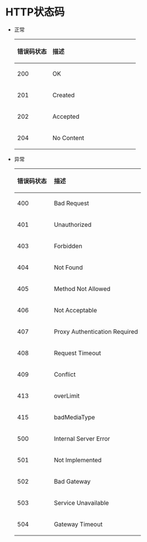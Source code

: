# HTTP状态码<a name="zh-cn_topic_0132674729"></a>

-   正常

    <a name="table5683702611201"></a>
    <table><thead align="left"><tr id="row5526436211201"><th class="cellrowborder" valign="top" width="29.09%" id="mcps1.1.3.1.1"><p id="p1187712435617"><a name="p1187712435617"></a><a name="p1187712435617"></a>错误码状态</p>
    </th>
    <th class="cellrowborder" valign="top" width="70.91%" id="mcps1.1.3.1.2"><p id="p168771643965"><a name="p168771643965"></a><a name="p168771643965"></a>描述</p>
    </th>
    </tr>
    </thead>
    <tbody><tr id="row2352145611201"><td class="cellrowborder" valign="top" width="29.09%" headers="mcps1.1.3.1.1 "><p id="p2618974411201"><a name="p2618974411201"></a><a name="p2618974411201"></a>200</p>
    </td>
    <td class="cellrowborder" valign="top" width="70.91%" headers="mcps1.1.3.1.2 "><p id="p1161474814617"><a name="p1161474814617"></a><a name="p1161474814617"></a>OK</p>
    </td>
    </tr>
    <tr id="row32930229141813"><td class="cellrowborder" valign="top" width="29.09%" headers="mcps1.1.3.1.1 "><p id="p21269405141813"><a name="p21269405141813"></a><a name="p21269405141813"></a>201</p>
    </td>
    <td class="cellrowborder" valign="top" width="70.91%" headers="mcps1.1.3.1.2 "><p id="p561512484614"><a name="p561512484614"></a><a name="p561512484614"></a>Created</p>
    </td>
    </tr>
    <tr id="row56994265141816"><td class="cellrowborder" valign="top" width="29.09%" headers="mcps1.1.3.1.1 "><p id="p66526335141816"><a name="p66526335141816"></a><a name="p66526335141816"></a>202</p>
    </td>
    <td class="cellrowborder" valign="top" width="70.91%" headers="mcps1.1.3.1.2 "><p id="p96153485613"><a name="p96153485613"></a><a name="p96153485613"></a>Accepted</p>
    </td>
    </tr>
    <tr id="row2685697142111"><td class="cellrowborder" valign="top" width="29.09%" headers="mcps1.1.3.1.1 "><p id="p57808873142111"><a name="p57808873142111"></a><a name="p57808873142111"></a>204</p>
    </td>
    <td class="cellrowborder" valign="top" width="70.91%" headers="mcps1.1.3.1.2 "><p id="p46151648660"><a name="p46151648660"></a><a name="p46151648660"></a>No Content</p>
    </td>
    </tr>
    </tbody>
    </table>

-   异常

    <a name="table61216365203522"></a>
    <table><thead align="left"><tr id="row28634278151250"><th class="cellrowborder" valign="top" width="28.999999999999996%" id="mcps1.1.3.1.1"><p id="p37675200151250"><a name="p37675200151250"></a><a name="p37675200151250"></a>错误码状态</p>
    </th>
    <th class="cellrowborder" valign="top" width="71%" id="mcps1.1.3.1.2"><p id="p31792350151250"><a name="p31792350151250"></a><a name="p31792350151250"></a>描述</p>
    </th>
    </tr>
    </thead>
    <tbody><tr id="row57247830203522"><td class="cellrowborder" valign="top" width="28.999999999999996%" headers="mcps1.1.3.1.1 "><p id="p6562657203522"><a name="p6562657203522"></a><a name="p6562657203522"></a>400</p>
    </td>
    <td class="cellrowborder" valign="top" width="71%" headers="mcps1.1.3.1.2 "><p id="p79001422205512"><a name="p79001422205512"></a><a name="p79001422205512"></a>Bad Request</p>
    </td>
    </tr>
    <tr id="row19447747203522"><td class="cellrowborder" valign="top" width="28.999999999999996%" headers="mcps1.1.3.1.1 "><p id="p31763644203522"><a name="p31763644203522"></a><a name="p31763644203522"></a>401</p>
    </td>
    <td class="cellrowborder" valign="top" width="71%" headers="mcps1.1.3.1.2 "><p id="p3902922145517"><a name="p3902922145517"></a><a name="p3902922145517"></a>Unauthorized</p>
    </td>
    </tr>
    <tr id="row3138408203522"><td class="cellrowborder" valign="top" width="28.999999999999996%" headers="mcps1.1.3.1.1 "><p id="p52884521203522"><a name="p52884521203522"></a><a name="p52884521203522"></a>403</p>
    </td>
    <td class="cellrowborder" valign="top" width="71%" headers="mcps1.1.3.1.2 "><p id="p29031522125517"><a name="p29031522125517"></a><a name="p29031522125517"></a>Forbidden</p>
    </td>
    </tr>
    <tr id="row32328580203522"><td class="cellrowborder" valign="top" width="28.999999999999996%" headers="mcps1.1.3.1.1 "><p id="p1369336203522"><a name="p1369336203522"></a><a name="p1369336203522"></a>404</p>
    </td>
    <td class="cellrowborder" valign="top" width="71%" headers="mcps1.1.3.1.2 "><p id="p1490452217551"><a name="p1490452217551"></a><a name="p1490452217551"></a>Not Found</p>
    </td>
    </tr>
    <tr id="row58721883203522"><td class="cellrowborder" valign="top" width="28.999999999999996%" headers="mcps1.1.3.1.1 "><p id="p58852091203522"><a name="p58852091203522"></a><a name="p58852091203522"></a>405</p>
    </td>
    <td class="cellrowborder" valign="top" width="71%" headers="mcps1.1.3.1.2 "><p id="p8904122215552"><a name="p8904122215552"></a><a name="p8904122215552"></a>Method Not Allowed</p>
    </td>
    </tr>
    <tr id="row20610426203522"><td class="cellrowborder" valign="top" width="28.999999999999996%" headers="mcps1.1.3.1.1 "><p id="p58831824203522"><a name="p58831824203522"></a><a name="p58831824203522"></a>406</p>
    </td>
    <td class="cellrowborder" valign="top" width="71%" headers="mcps1.1.3.1.2 "><p id="p139041322165519"><a name="p139041322165519"></a><a name="p139041322165519"></a>Not Acceptable</p>
    </td>
    </tr>
    <tr id="row5836022203522"><td class="cellrowborder" valign="top" width="28.999999999999996%" headers="mcps1.1.3.1.1 "><p id="p2955805203522"><a name="p2955805203522"></a><a name="p2955805203522"></a>407</p>
    </td>
    <td class="cellrowborder" valign="top" width="71%" headers="mcps1.1.3.1.2 "><p id="p1908122285515"><a name="p1908122285515"></a><a name="p1908122285515"></a>Proxy Authentication Required</p>
    </td>
    </tr>
    <tr id="row7298221203522"><td class="cellrowborder" valign="top" width="28.999999999999996%" headers="mcps1.1.3.1.1 "><p id="p54285005203522"><a name="p54285005203522"></a><a name="p54285005203522"></a>408</p>
    </td>
    <td class="cellrowborder" valign="top" width="71%" headers="mcps1.1.3.1.2 "><p id="p2909172219553"><a name="p2909172219553"></a><a name="p2909172219553"></a>Request Timeout</p>
    </td>
    </tr>
    <tr id="row46648194203522"><td class="cellrowborder" valign="top" width="28.999999999999996%" headers="mcps1.1.3.1.1 "><p id="p20407383203522"><a name="p20407383203522"></a><a name="p20407383203522"></a>409</p>
    </td>
    <td class="cellrowborder" valign="top" width="71%" headers="mcps1.1.3.1.2 "><p id="p2910622205511"><a name="p2910622205511"></a><a name="p2910622205511"></a>Conflict</p>
    </td>
    </tr>
    <tr id="row972512451531"><td class="cellrowborder" valign="top" width="28.999999999999996%" headers="mcps1.1.3.1.1 "><p id="p468275111312"><a name="p468275111312"></a><a name="p468275111312"></a>413</p>
    </td>
    <td class="cellrowborder" valign="top" width="71%" headers="mcps1.1.3.1.2 "><p id="p189117223554"><a name="p189117223554"></a><a name="p189117223554"></a>overLimit</p>
    </td>
    </tr>
    <tr id="row83520425316"><td class="cellrowborder" valign="top" width="28.999999999999996%" headers="mcps1.1.3.1.1 "><p id="p1768295115318"><a name="p1768295115318"></a><a name="p1768295115318"></a>415</p>
    </td>
    <td class="cellrowborder" valign="top" width="71%" headers="mcps1.1.3.1.2 "><p id="p1691262219559"><a name="p1691262219559"></a><a name="p1691262219559"></a>badMediaType</p>
    </td>
    </tr>
    <tr id="row45923492203522"><td class="cellrowborder" valign="top" width="28.999999999999996%" headers="mcps1.1.3.1.1 "><p id="p28815351203522"><a name="p28815351203522"></a><a name="p28815351203522"></a>500</p>
    </td>
    <td class="cellrowborder" valign="top" width="71%" headers="mcps1.1.3.1.2 "><p id="p091372285517"><a name="p091372285517"></a><a name="p091372285517"></a>Internal Server Error</p>
    </td>
    </tr>
    <tr id="row1316550203522"><td class="cellrowborder" valign="top" width="28.999999999999996%" headers="mcps1.1.3.1.1 "><p id="p39531762203522"><a name="p39531762203522"></a><a name="p39531762203522"></a>501</p>
    </td>
    <td class="cellrowborder" valign="top" width="71%" headers="mcps1.1.3.1.2 "><p id="p199137224558"><a name="p199137224558"></a><a name="p199137224558"></a>Not Implemented</p>
    </td>
    </tr>
    <tr id="row28951911203522"><td class="cellrowborder" valign="top" width="28.999999999999996%" headers="mcps1.1.3.1.1 "><p id="p63403477203522"><a name="p63403477203522"></a><a name="p63403477203522"></a>502</p>
    </td>
    <td class="cellrowborder" valign="top" width="71%" headers="mcps1.1.3.1.2 "><p id="p0914152265512"><a name="p0914152265512"></a><a name="p0914152265512"></a>Bad Gateway</p>
    </td>
    </tr>
    <tr id="row50236427203522"><td class="cellrowborder" valign="top" width="28.999999999999996%" headers="mcps1.1.3.1.1 "><p id="p42618805203522"><a name="p42618805203522"></a><a name="p42618805203522"></a>503</p>
    </td>
    <td class="cellrowborder" valign="top" width="71%" headers="mcps1.1.3.1.2 "><p id="p17915102225514"><a name="p17915102225514"></a><a name="p17915102225514"></a>Service Unavailable</p>
    </td>
    </tr>
    <tr id="row64813951203522"><td class="cellrowborder" valign="top" width="28.999999999999996%" headers="mcps1.1.3.1.1 "><p id="p15438703203522"><a name="p15438703203522"></a><a name="p15438703203522"></a>504</p>
    </td>
    <td class="cellrowborder" valign="top" width="71%" headers="mcps1.1.3.1.2 "><p id="p4916222135516"><a name="p4916222135516"></a><a name="p4916222135516"></a>Gateway Timeout</p>
    </td>
    </tr>
    </tbody>
    </table>


